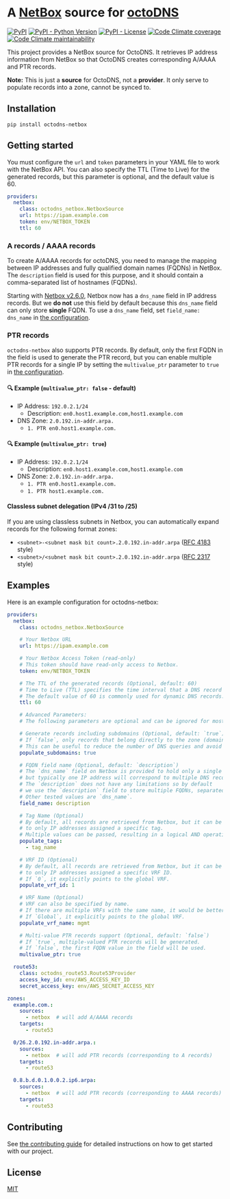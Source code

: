 #  A [NetBox](https://github.com/digitalocean/netbox) source for [octoDNS](https://github.com/github/octodns/)

[![PyPI](https://img.shields.io/pypi/v/octodns-netbox)](https://pypi.python.org/pypi/octodns-netbox)
[![PyPI - Python Version](https://img.shields.io/pypi/pyversions/octodns-netbox)](https://pypi.python.org/pypi/octodns-netbox)
[![PyPI - License](https://img.shields.io/pypi/l/octodns-netbox)](LICENSE)
[![Code Climate coverage](https://img.shields.io/codeclimate/coverage/sukiyaki/octodns-netbox)](https://codeclimate.com/github/sukiyaki/octodns-netbox)
[![Code Climate maintainability](https://img.shields.io/codeclimate/maintainability/sukiyaki/octodns-netbox)](https://codeclimate.com/github/sukiyaki/octodns-netbox)

This project provides a NetBox source for OctoDNS. It retrieves IP address information from NetBox so that OctoDNS creates corresponding A/AAAA and PTR records.

**Note:** This is just a **source** for OctoDNS, not a **provider**. It only serve to populate records into a zone, cannot be synced to.

## Installation

```
pip install octodns-netbox
```

## Getting started

You must configure the `url` and `token` parameters in your YAML file to work with the NetBox API. You can also specify the TTL (Time to Live) for the generated records, but this parameter is optional, and the default value is 60.

```yaml
providers:
  netbox:
    class: octodns_netbox.NetboxSource
    url: https://ipam.example.com
    token: env/NETBOX_TOKEN
    ttl: 60
```

### A records / AAAA records

To create A/AAAA records for octoDNS, you need to manage the mapping between IP addresses and fully qualified domain names (FQDNs) in NetBox. The `description` field is used for this purpose, and it should contain a comma-separated list of hostnames (FQDNs).

Starting with [Netbox v2.6.0](https://github.com/netbox-community/netbox/issues/166), Netbox now has a `dns_name` field in IP address records. But we **do not** use this field by default because this `dns_name` field can only store **single** FQDN. To use a `dns_name` field, set `field_name: dns_name` in [the configuration](#examples).

### PTR records

`octodns-netbox` also supports PTR records. By default, only the first FQDN in the field is used to generate the PTR record, but you can enable multiple PTR records for a single IP by setting the `multivalue_ptr` parameter to `true` in [the configuration](#examples).

#### 🔍 Example (`multivalue_ptr: false` - default)
- IP Address: `192.0.2.1/24`
  - Description: `en0.host1.example.com,host1.example.com`
- DNS Zone: `2.0.192.in-addr.arpa.`
  - `1. PTR en0.host1.example.com.`

#### 🔍 Example (`multivalue_ptr: true`)
- IP Address: `192.0.2.1/24`
  - Description: `en0.host1.example.com,host1.example.com`
- DNS Zone: `2.0.192.in-addr.arpa.`
  - `1. PTR en0.host1.example.com.`
  - `1. PTR host1.example.com.`

#### Classless subnet delegation (IPv4 /31 to /25)

If you are using classless subnets in Netbox, you can automatically expand records for the following format zones:

- `<subnet>-<subnet mask bit count>.2.0.192.in-addr.arpa` ([RFC 4183](https://www.rfc-editor.org/rfc/rfc4183.html) style)
- `<subnet>/<subnet mask bit count>.2.0.192.in-addr.arpa` ([RFC 2317](https://www.ietf.org/rfc/rfc2317.html) style)

## Examples

Here is an example configuration for octodns-netbox:

```yaml
providers:
  netbox:
    class: octodns_netbox.NetboxSource

    # Your Netbox URL
    url: https://ipam.example.com

    # Your Netbox Access Token (read-only)
    # This token should have read-only access to Netbox.
    token: env/NETBOX_TOKEN

    # The TTL of the generated records (Optional, default: 60)
    # Time to Live (TTL) specifies the time interval that a DNS record is stored in cache.
    # The default value of 60 is commonly used for dynamic DNS records.
    ttl: 60

    # Advanced Parameters:
    # The following parameters are optional and can be ignored for most use cases.

    # Generate records including subdomains (Optional, default: `true`)
    # If `false`, only records that belong directly to the zone (domain) will be generated.
    # This can be useful to reduce the number of DNS queries and avoid `SubzoneRecordException` errors.
    populate_subdomains: true

    # FQDN field name (Optional, default: `description`)
    # The `dns_name` field on Netbox is provided to hold only a single name,
    # but typically one IP address will correspond to multiple DNS records (FQDNs).
    # The `description` does not have any limitations so by default
    # we use the `description` field to store multiple FQDNs, separated by commas.
    # Other tested values are `dns_name`.
    field_name: description

    # Tag Name (Optional)
    # By default, all records are retrieved from Netbox, but it can be restricted
    # to only IP addresses assigned a specific tag.
    # Multiple values can be passed, resulting in a logical AND operation.
    populate_tags:
      - tag_name

    # VRF ID (Optional)
    # By default, all records are retrieved from Netbox, but it can be restricted
    # to only IP addresses assigned a specific VRF ID.
    # If `0`, it explicitly points to the global VRF.
    populate_vrf_id: 1

    # VRF Name (Optional)
    # VRF can also be specified by name.
    # If there are multiple VRFs with the same name, it would be better to use `populate_vrf_id`.
    # If `Global`, it explicitly points to the global VRF.
    populate_vrf_name: mgmt

    # Multi-value PTR records support (Optional, default: `false`)
    # If `true`, multiple-valued PTR records will be generated.
    # If `false`, the first FQDN value in the field will be used.
    multivalue_ptr: true

  route53:
    class: octodns_route53.Route53Provider
    access_key_id: env/AWS_ACCESS_KEY_ID
    secret_access_key: env/AWS_SECRET_ACCESS_KEY

zones:
  example.com.:
    sources:
      - netbox  # will add A/AAAA records
    targets:
      - route53

  0/26.2.0.192.in-addr.arpa.:
    sources:
      - netbox  # will add PTR records (corresponding to A records)
    targets:
      - route53

  0.8.b.d.0.1.0.0.2.ip6.arpa:
    sources:
      - netbox  # will add PTR records (corresponding to AAAA records)
    targets:
      - route53
```

## Contributing
See [the contributing guide](CONTRIBUTING.md) for detailed instructions on how to get started with our project.

## License
[MIT](https://choosealicense.com/licenses/mit/)

